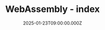 ---
title: WebAssembly - index
date: '2025-01-23T09:00:00.000Z'
draft: false
type: blog
excerpt: Index of webassembly posts
is_index: true
keywords:
    - webassembly
    - WebAssembly tutorial
    - Learn WebAssembly
    - WebAssembly for beginners
    - Getting started with WebAssembly
    - WebAssembly and C
    - How to build a WebAssembly project from scratch
og_image: https://firebasestorage.googleapis.com/v0/b/djhemath-site.firebasestorage.app/o/blogs%2Fwebassembly%2Fog-webassembly-index.png?alt=media&token=16432db7-91c2-482a-94af-7a08128ae477
---